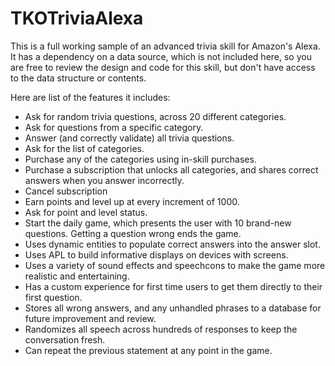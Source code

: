 # TKOTriviaAlexa
 
This is a full working sample of an advanced trivia skill for Amazon's Alexa.  It has a dependency on a data source, which is not included here, so you are free to review the design and code for this skill, but don't have access to the data structure or contents.

Here are list of the features it includes:

* Ask for random trivia questions, across 20 different categories.
* Ask for questions from a specific category.
* Answer (and correctly validate) all trivia questions.
* Ask for the list of categories.
* Purchase any of the categories using in-skill purchases.
* Purchase a subscription that unlocks all categories, and shares correct answers when you answer incorrectly.
* Cancel subscription
* Earn points and level up at every increment of 1000.
* Ask for point and level status.
* Start the daily game, which presents the user with 10 brand-new questions.  Getting a question wrong ends the game.
* Uses dynamic entities to populate correct answers into the answer slot.
* Uses APL to build informative displays on devices with screens.
* Uses a variety of sound effects and speechcons to make the game more realistic and entertaining.
* Has a custom experience for first time users to get them directly to their first question.
* Stores all wrong answers, and any unhandled phrases to a database for future improvement and review.
* Randomizes all speech across hundreds of responses to keep the conversation fresh.
* Can repeat the previous statement at any point in the game.
